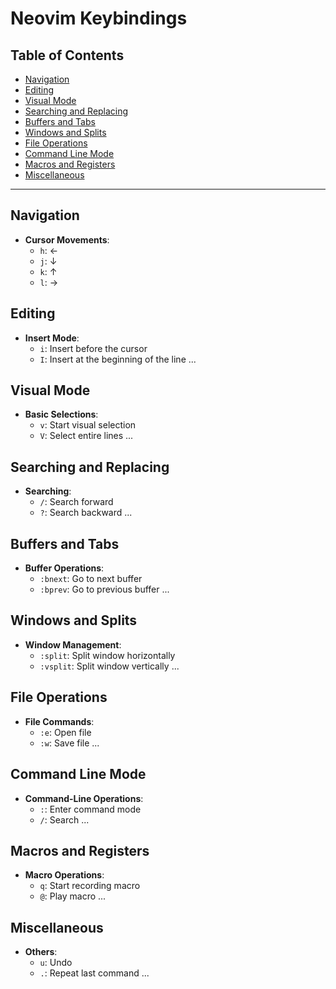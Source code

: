 # Neovim Keybindings

## Table of Contents

- [Navigation](#navigation)
- [Editing](#editing)
- [Visual Mode](#visual-mode)
- [Searching and Replacing](#searching-and-replacing)
- [Buffers and Tabs](#buffers-and-tabs)
- [Windows and Splits](#windows-and-splits)
- [File Operations](#file-operations)
- [Command Line Mode](#command-line-mode)
- [Macros and Registers](#macros-and-registers)
- [Miscellaneous](#miscellaneous)

---

## Navigation

- **Cursor Movements**:
  - `h`: ←
  - `j`: ↓
  - `k`: ↑
  - `l`: →

## Editing

- **Insert Mode**:
  - `i`: Insert before the cursor
  - `I`: Insert at the beginning of the line
  ...

## Visual Mode

- **Basic Selections**:
  - `v`: Start visual selection
  - `V`: Select entire lines
  ...

## Searching and Replacing

- **Searching**:
  - `/`: Search forward
  - `?`: Search backward
  ...
  
## Buffers and Tabs

- **Buffer Operations**:
  - `:bnext`: Go to next buffer
  - `:bprev`: Go to previous buffer
  ...

## Windows and Splits

- **Window Management**:
  - `:split`: Split window horizontally
  - `:vsplit`: Split window vertically
  ...

## File Operations

- **File Commands**:
  - `:e`: Open file
  - `:w`: Save file
  ...
  
## Command Line Mode

- **Command-Line Operations**:
  - `:`: Enter command mode
  - `/`: Search
  ...

## Macros and Registers

- **Macro Operations**:
  - `q`: Start recording macro
  - `@`: Play macro
  ...

## Miscellaneous

- **Others**:
  - `u`: Undo
  - `.`: Repeat last command
  ...
